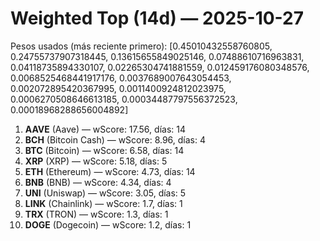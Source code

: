 # Weighted Top (14d) — 2025-10-27
Pesos usados (más reciente primero): [0.45010432558760805, 0.24755737907318445, 0.13615655849025146, 0.07488610716963831, 0.04118735894330107, 0.02265304741881559, 0.012459176080348576, 0.0068525468441917176, 0.0037689007643054453, 0.002072895420367995, 0.0011400924812023975, 0.0006270508646613185, 0.00034487797556372523, 0.00018968288656004892]
1. **AAVE** (Aave) — wScore: 17.56, días: 14
2. **BCH** (Bitcoin Cash) — wScore: 8.96, días: 4
3. **BTC** (Bitcoin) — wScore: 6.58, días: 14
4. **XRP** (XRP) — wScore: 5.18, días: 5
5. **ETH** (Ethereum) — wScore: 4.73, días: 14
6. **BNB** (BNB) — wScore: 4.34, días: 4
7. **UNI** (Uniswap) — wScore: 3.05, días: 5
8. **LINK** (Chainlink) — wScore: 1.7, días: 1
9. **TRX** (TRON) — wScore: 1.3, días: 1
10. **DOGE** (Dogecoin) — wScore: 1.2, días: 1